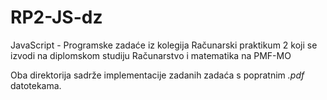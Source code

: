 # RP2-JS-dz
JavaScript - Programske zadaće iz kolegija Računarski praktikum 2 koji se izvodi na diplomskom studiju Računarstvo i matematika na PMF-MO

Oba direktorija sadrže implementacije zadanih zadaća s popratnim *.pdf* datotekama.

